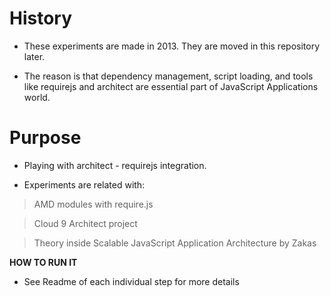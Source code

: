 # History

* These experiments are made in 2013. They are moved in this repository later.

* The reason is that dependency management, script loading, and tools like requirejs and architect are essential part of JavaScript Applications world.


# Purpose

* Playing with architect - requirejs integration.

* Experiments are related with:

> AMD modules with require.js

> Cloud 9 Architect project

> Theory inside Scalable JavaScript Application Architecture by Zakas



**HOW TO RUN IT**

* See Readme of each individual step for more details
